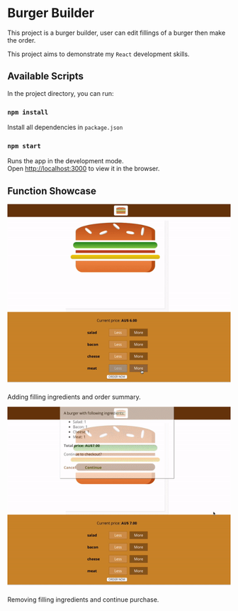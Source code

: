 # Burger Builder

This project is a burger builder, user can edit fillings of a burger then make the order.

This project aims to demonstrate my `React` development skills.

## Available Scripts

In the project directory, you can run:

### `npm install`

Install all dependencies in `package.json`

### `npm start`

Runs the app in the development mode.<br />
Open [http://localhost:3000](http://localhost:3000) to view it in the browser.

## Function Showcase

![Can Add](https://github.com/happyren/burger-builder/blob/master/README.resource/can-add-order.gif)

Adding filling ingredients and order summary.

![Can Continue](https://github.com/happyren/burger-builder/blob/master/README.resource/can-purchase)

Removing filling ingredients and continue purchase.
